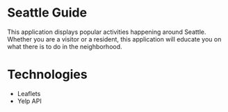 # Seattle Guide

This application displays popular activities happening around Seattle. Whether you are a visitor or a resident, this application will educate you on what there is to do in the neighborhood.

# Technologies
* Leaflets
* Yelp API
